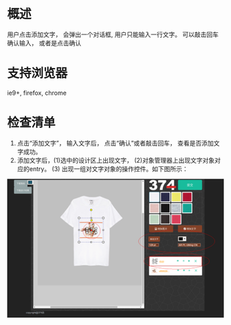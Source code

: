 # 概述
用户点击添加文字， 会弹出一个对话框, 用户只能输入一行文字。 可以敲击回车确认输入， 或者是点击确认

# 支持浏览器

ie9+, firefox, chrome

# 检查清单
1. 点击“添加文字”， 输入文字后， 点击“确认”或者敲击回车， 查看是否添加文字成功。
2. 添加文字后，(1)选中的设计区上出现文字， (2)对象管理器上出现文字对象对应的entry。 (3) 出现一组对文字对象的操作控件。如下图所示：

![test.png](test.png "文字对象的操控")
